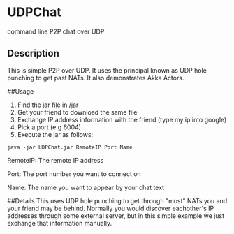 UDPChat
=======

command line P2P chat over UDP

## Description
This is simple P2P over UDP. It uses the principal known as UDP hole punching to get past NATs.
It also demonstrates Akka Actors.

##Usage
1. Find the jar file in /jar
2. Get your friend to download the same file
3. Exchange IP address information with the friend (type my ip into google)
4. Pick a port (e.g 6004)
5. Execute the jar as follows:

```java -jar UDPChat.jar RemoteIP Port Name```

RemoteIP: The remote IP address

Port: The port number you want to connect on

Name: The name you want to appear by your chat text

##Details
This uses UDP hole punching to get through "most" NATs you and your friend may be behind. Normally you would discover
eachother's IP addresses through some external server, but in this simple example we just exchange that information manually.

